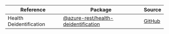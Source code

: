 | Reference | Package | Source |
|---|---|---|
|Health Deidentification|[@azure-rest/health-deidentification](https://www.npmjs.com/package/@azure-rest/health-deidentification)|[GitHub](https://github.com/Azure/azure-sdk-for-js/blob/main/sdk/healthdataaiservices/health-deidentification-rest)|
